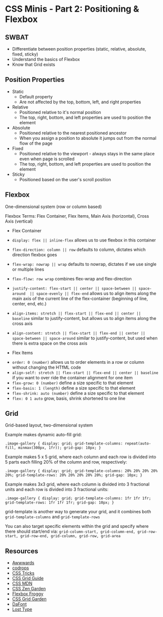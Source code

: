 
# CSS Minis - Part 2: Positioning & Flexbox


## SWBAT

* Differentiate between position properties (static, relative, absolute, fixed, sticky)
* Understand the basics of Flexbox
* Know that Grid exists

## Position Properties

* Static
  - Default property
  - Are not affected by the top, bottom, left, and right properties
* Relative
  - Positioned relative to it's normal position
  - The top, right, bottom, and left properties are used to position the element
* Absolute
  - Positioned relative to the nearest    positioned ancestor
  - When you assign a position to absolute it jumps out from the normal flow of the page
* Fixed
  - Positioned relative to the viewport - always stays in the same place even when page is scrolled
  - The top, right, bottom, and left properties are used to position the element
* Sticky
  - Positioned based on the user's scroll position

## Flexbox

One-dimensional system (row or column based)

Flexbox Terms: Flex Container, Flex Items, Main Axis (horizontal), Cross Axis (vertical)

* Flex Container
- `display: flex || inline-flex` allows us to use flexbox in this container

- `flex-direction: column || row` defaults to column, dictates which direction flexbox goes

- `flex-wrap: nowrap || wrap` defaults to nowrap, dictates if we use single or multiple lines

- `flex-flow: row wrap` combines flex-wrap and flex-direction  

- `justify-content: flex-start || center || space-between || space-around  || space-evenly || flex-end` allows us to align items along the main axis of the current line of the flex-container (beginning of line, center, end, etc.)

- `align-items: stretch || flex-start || flex-end || center || baseline` similar to justify-content, but allows us to align items along the cross axis

- `align-content: stretch || flex-start || flex-end || center || space-between || space-around` similar to justify-content, but used when there is extra space on the cross axis

* Flex Items
- `order: 0 (number)` allows us to order elements in a row or column without changing the HTfML code
- `align-self: stretch || flex-start || flex-end || center || baseline` if you want to over ride the container alignment for one item
- `flex-grow: 0 (number)` define a size specific to that element
- `flex-basis: 1 (length)`  define a size specific to that element
- `flex-shrink: auto (number)`  define a size specific to that element
- `flex: 0 1 auto` grow, basis, shrink shortened to one line


## Grid

Grid-based layout, two-dimensional system

Example makes dynamic auto-fill grid:

`.image-gallery {
  display: grid;
  grid-template-columns: repeat(auto-fill, minmax(300px, 1fr));
  grid-gap: 10px;
}`

Example makes 5 x 5 grid, where each column and each row is divided into 5 parts each filling 20% of the column and row, respectively:

`.image-gallery {
  display: grid;
  grid-template-columns: 20% 20% 20% 20% 20%;
  grid-template-rows: 20% 20% 20% 20% 20%;
  grid-gap: 10px;
}`

Example makes 3x3 grid, where each column is divided into 3 fractional units and each row is divided into 3 fractional units:

`.image-gallery {
  display: grid;
  grid-template-columns: 1fr 1fr 1fr;
  grid-template-rows: 1fr 1fr 1fr;
  grid-gap: 10px;
}`

grid-template is another way to generate your grid, and it combines both `grid-template-columns` and `grid-template-rows`

You can also target specific elements within the grid and specify where there should start/end via: `grid-column-start, grid-column-end, grid-row-start, grid-row-end, grid-column, grid-row, grid-area`

## Resources

- [Awwwards](https://www.awwwards.com/)
- [codrops](https://tympanus.net/codrops/css_reference/)
- [CSS Tricks](https://css-tricks.com/)
- [CSS Grid Guide](https://css-tricks.com/snippets/css/complete-guide-grid/)
- [CSS MDN](https://developer.mozilla.org/en-US/docs/Web/CSS)
- [CSS Zen Garden](http://www.csszengarden.com/)
- [Flexbox Froggy](https://flexboxfroggy.com/)
- [CSS Grid Garden](http://cssgridgarden.com/)
- [DaFont](http://DaFont.com/)
- [Lost Type](http://losttype.com/)

